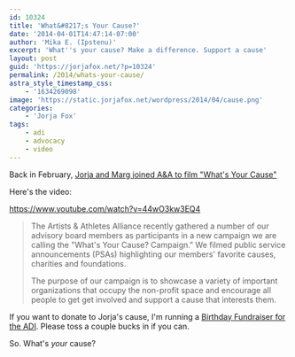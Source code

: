 ```yaml
---
id: 10324
title: 'What&#8217;s Your Cause?'
date: '2014-04-01T14:47:14-07:00'
author: 'Mika E. (Ipstenu)'
excerpt: 'What''s your cause? Make a difference. Support a cause'
layout: post
guid: 'https://jorjafox.net/?p=10324'
permalink: /2014/whats-your-cause/
astra_style_timestamp_css:
    - '1634269098'
image: 'https://static.jorjafox.net/wordpress/2014/04/cause.png'
categories:
    - 'Jorja Fox'
tags:
    - adi
    - advocacy
    - video
---
```


Back in February, <a title="Artists and Athletes PSA Shoot" href="https://jorjafox.net/2014/artists-and-athletes-psa-shoot/">Jorja and Marg joined A&amp;A to film "What's Your Cause"</a>

Here's the video:

https://www.youtube.com/watch?v=44wO3kw3EQ4
<blockquote>The Artists &amp; Athletes Alliance recently gathered a number of our advisory board members as participants in a new campaign we are calling the "What's Your Cause? Campaign." We filmed public service announcements (PSAs) highlighting our members' favorite causes, charities and foundations.

The purpose of our campaign is to showcase a variety of important organizations that occupy the non-profit space and encourage all people to get get involved and support a cause that interests them.</blockquote>
If you want to donate to Jorja's cause, I'm running a <a href="http://www.crowdrise.com/jorjafox46/">Birthday Fundraiser for the ADI</a>. Please toss a couple bucks in if you can.

So. What's <em>your</em> cause?